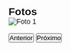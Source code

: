   <h2>Fotos</h2>
  <div class="carousel">
    <img src="imagem1.jpg" alt="Foto 1" class="slide" style="display:block;">
    <img src="imagem2.jpg" alt="Foto 2" class="slide" style="display:none;">
    <img src="imagem3.jpg" alt="Foto 3" class="slide" style="display:none;">
    <br>
    <button onclick="mudarSlide(-1)">Anterior</button>
    <button onclick="mudarSlide(1)">Próximo</button>
  </div>
<html lang="pt-BR">
  <head>
    <meta charset="UTF-8" />
    <meta name="viewport" content="width=device-width, initial-scale=1.0" />
    <title>Site com Fundo Preto</title>
    <link href="https://fonts.googleapis.com/css2?family=Poppins:wght@300;500;700&display=swap" rel="stylesheet">
    <style>
      * {
        margin: 0;
        padding: 0;
        box-sizing: border-box;
        font-family: 'Poppins', sans-serif;
      }

      body {
        background: linear-gradient(135deg, #0f2027, #203a43, #2c5364);
        color: #fff;
        line-height: 1.6;
        overflow-x: hidden;
      }

      header {
        padding: 30px;
        text-align: center;
        background-color: rgba(255, 255, 255, 0.05);
        box-shadow: 0 4px 10px rgba(0, 0, 0, 0.3);
      }

      header h1 {
        font-size: 2.5rem;
        animation: slideIn 1s ease-out;
      }

      section {
        max-width: 900px;
        margin: 40px auto;
        padding: 20px;
        background-color: rgba(255, 255, 255, 0.05);
        border-radius: 15px;
        backdrop-filter: blur(10px);
        animation: fadeIn 2s ease-in;
      }

      section h2 {
        font-size: 1.8rem;
        margin-bottom: 10px;
      }

      section p {
        font-size: 1rem;
        margin-bottom: 20px;
      }

      .buttons {
        display: flex;
        flex-direction: column;
        gap: 15px;
        margin-top: 20px;
      }

      .buttons a {
        text-decoration: none;
        color: #fff;
        background: #1abc9c;
        padding: 12px;
        text-align: center;
        border-radius: 10px;
        transition: background 0.3s ease;
        font-size: 0.85rem; /* <<< DIMINUÍDO AQUI */
      }

      .buttons a:hover {
        background: #16a085;
      }

      footer {
        text-align: center;
        margin-top: 50px;
        padding: 20px;
        font-size: 0.9rem;
        color: #aaa;
      }

      @keyframes slideIn {
        from { transform: translateY(-100px); opacity: 0; }
        to { transform: translateY(0); opacity: 1; }
      }

      @keyframes fadeIn {
        from { opacity: 0; }
        to { opacity: 1; }
      }
    </style>
  </head>
  <body>
    
    <section>
      <h2>Conectando ideias, construindo futuros.</h2>
      <p>
        Este site apresenta os projetos dos alunos de Logística da Universidade Brás Cubas (UBC), em um espaço simples, visual e fácil de navegar. A proposta é compartilhar soluções criativas, ideias práticas e mostrar como a logística faz a diferença no dia a dia.<br><br>

        E pode ficar tranquilo: não coletamos dados nem usamos rastreamento. A experiência aqui é segura, limpa e focada no que realmente importa — o conhecimento.
      </p>

      <div class="buttons">
        <a href="https://www.canva.com/design/DAGj9cOxSdM/o39bmt-oWF2PpPDNlvTjmw/edit?utm_content=DAGj9cOxSdM&utm_campaign=designshare&utm_medium=link2&utm_source=sharebutton" target="_blank">🔗 Projeto: Relações Trabalhistas 2025</a>
        <a href="https://1drv.ms/p/c/bde93b9cab5058a5/EXKphmh1l3hBtThDMfpyj9ABnC_qHzkpojPY6OSEJxHhcg?e=38ZW9Q" target="_blank">🔗 Projeto: Itinerário extensionista 2024</a>    
        <a href="https://1drv.ms/p/c/de9e79f6174a4628/Ec_EU4AHjVlLqA6oD1MwHuMBimMcpdcxXzubo7a4QNHERw?e=yzPikx" target="_blank">🔗 Projeto: Picking 2024</a>
        <a href="mailto:arthur.oliveira99@cs.brazcubas.edu.br">📧 Contato</a>
         </div>
    </section>

    <footer>
     @tukarth - Todos os direitos reservados. &copy; 2025
    </footer>
 


